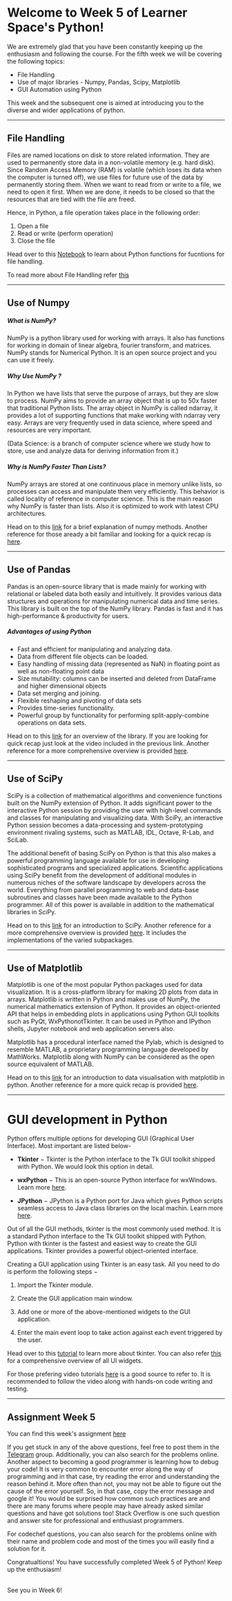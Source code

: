 # Welcome to Week 5 of Learner Space's Python! 

We are extremely glad that you have been constantly keeping up the enthusiasm and following the course. For the fifth week we will be covering the following topics:
* File Handling
* Use of major libraries - Numpy, Pandas, Scipy, Matplotlib
* GUI Automation using Python

This week and the subsequent one is aimed at introducing you to the diverse and wider applications of python. 
<hr>

## File Handling 

Files are named locations on disk to store related information. They are used to permanently store data in a non-volatile memory (e.g. hard disk). Since Random Access Memory (RAM) is volatile (which loses its data when the computer is turned off), we use files for future use of the data by permanently storing them. When we want to read from or write to a file, we need to open it first. When we are done, it needs to be closed so that the resources that are tied with the file are freed.

Hence, in Python, a file operation takes place in the following order:
1. Open a file
2. Read or write (perform operation)
3. Close the file

Head over to this [Notebook](./File_Handling/Week5-1.ipynb) to learn about Python functions for fucntions for file handling.

To read more about File Handling refer [this](https://www.geeksforgeeks.org/file-handling-python/)

<hr>

## Use of Numpy

##### What is NumPy?
NumPy is a python library used for working with arrays. It also has functions for working in domain of linear algebra, fourier transform, and matrices. NumPy stands for Numerical Python. It is an open source project and you can use it freely.

##### Why Use NumPy ?
In Python we have lists that serve the purpose of arrays, but they are slow to process. NumPy aims to provide an array object that is up to 50x faster that traditional Python lists. The array object in NumPy is called ndarray, it provides a lot of supporting functions that make working with ndarray very easy. Arrays are very frequently used in data science, where speed and resources are very important.

(Data Science: is a branch of computer science where we study how to store, use and analyze data for deriving information from it.)

##### Why is NumPy Faster Than Lists?
NumPy arrays are stored at one continuous place in memory unlike lists, so processes can access and manipulate them very efficiently. This behavior is called locality of reference in computer science. This is the main reason why NumPy is faster than lists. Also it is optimized to work with latest CPU architectures.

Head on to this [link](https://www.edureka.co/blog/python-numpy-tutorial/) for a brief explanation of numpy methods. Another reference for those aready a bit familiar and looking for a quick recap is [here](https://towardsdatascience.com/a-quick-introduction-to-the-numpy-library-6f61b7dee4db).

<hr>

## Use of Pandas

Pandas is an open-source library that is made mainly for working with relational or labeled data both easily and intuitively. It provides various data structures and operations for manipulating numerical data and time series. This library is built on the top of the NumPy library. Pandas is fast and it has high-performance & productivity for users.

##### Advantages of using Python
* Fast and efficient for manipulating and analyzing data.
* Data from different file objects can be loaded.
* Easy handling of missing data (represented as NaN) in floating point as well as non-floating point data
* Size mutability: columns can be inserted and deleted from DataFrame and higher dimensional objects
* Data set merging and joining.
* Flexible reshaping and pivoting of data sets
* Provides time-series functionality.
* Powerful group by functionality for performing split-apply-combine operations on data sets.

Head on to this [link](https://www.edureka.co/blog/python-pandas-tutorial/) for an overview of the library. If you are looking for quick recap just look at the video included in the previous link. Another reference for a more comprehensive overview is provided [here](https://pandas.pydata.org/pandas-docs/stable/getting_started/10min.html).

<hr>

## Use of SciPy

SciPy is a collection of mathematical algorithms and convenience functions built on the NumPy extension of Python. It adds significant power to the interactive Python session by providing the user with high-level commands and classes for manipulating and visualizing data. With SciPy, an interactive Python session becomes a data-processing and system-prototyping environment rivaling systems, such as MATLAB, IDL, Octave, R-Lab, and SciLab.

The additional benefit of basing SciPy on Python is that this also makes a powerful programming language available for use in developing sophisticated programs and specialized applications. Scientific applications using SciPy benefit from the development of additional modules in numerous niches of the software landscape by developers across the world. Everything from parallel programming to web and data-base subroutines and classes have been made available to the Python programmer. All of this power is available in addition to the mathematical libraries in SciPy.

Head on to this [link](https://www.edureka.co/blog/scipy-tutorial/) for an introduction to SciPy. Another reference for a more comprehensive overview is provided [here](https://www.tutorialspoint.com/scipy/scipy_quick_guide.htm). It includes the implementations of the varied subpackages.

<hr>

## Use of Matplotlib

Matplotlib is one of the most popular Python packages used for data visualization. It is a cross-platform library for making 2D plots from data in arrays. Matplotlib is written in Python and makes use of NumPy, the numerical mathematics extension of Python. It provides an object-oriented API that helps in embedding plots in applications using Python GUI toolkits such as PyQt, WxPythonotTkinter. It can be used in Python and IPython shells, Jupyter notebook and web application servers also.

Matplotlib has a procedural interface named the Pylab, which is designed to resemble MATLAB, a proprietary programming language developed by MathWorks. Matplotlib along with NumPy can be considered as the open source equivalent of MATLAB.

Head on to this [link](https://heartbeat.fritz.ai/introduction-to-matplotlib-data-visualization-in-python-d9143287ae39) for an introduction to data visualisation with matplotlib in python. Another reference for a more quick recap is provided [here](https://towardsdatascience.com/introduction-to-matplotlib-in-python-5f5a9919991f).

<hr>


# GUI development in Python

Python offers multiple options for developing GUI (Graphical User Interface). Most important are listed below-

* **Tkinter** − Tkinter is the Python interface to the Tk GUI toolkit shipped with Python. We would look this option in detail.

* **wxPython** − This is an open-source Python interface for wxWindows. Learn more [here](http://wxpython.org).

* **JPython** − JPython is a Python port for Java which gives Python scripts seamless access to Java class libraries on the local machin. Learn more [here](http://www.jython.org).

Out of all the GUI methods, tkinter is the most commonly used method. It is a standard Python interface to the Tk GUI toolkit shipped with Python. Python with tkinter is the fastest and easiest way to create the GUI applications. Tkinter provides a powerful object-oriented interface.

Creating a GUI application using Tkinter is an easy task. All you need to do is perform the following steps −
1. Import the Tkinter module.

2. Create the GUI application main window.

3. Add one or more of the above-mentioned widgets to the GUI application.

4. Enter the main event loop to take action against each event triggered by the user.

Head over to this [tutorial](https://www.geeksforgeeks.org/python-tkinter-tutorial/) to learn more about tkinter. You can also refer 
[this](https://www.javatpoint.com/python-tkinter) for a comprehensive overview of all UI widgets. 

For those prefering video tutorials [here](https://www.youtube.com/watch?v=VMP1oQOxfM0) is a good source to refer to. It is recommended to follow the video along with hands-on 
code writing and testing.

<hr>

## Assignment Week 5 
You can find this week's assignment [here](./Assignment5.md)

If you get stuck in any of the above questions, feel free to post them in the [Telegram](https://t.me/joinchat/OEr2Tk_ieMMmwihkBQVjFw) group. Additionally, you can also search for the problems online. Another aspect to becoming a good programmer is learning how to debug your code! It is very common to encounter error along the way of programming and in that case, try reading the error and understanding the reason behind it. More often than not, you may not be able to figure out the cause of the error yourself. So, in that case, copy the error message and google it! You would be surprised how common such practices are and there are many forums where people may have already asked similar questions and have got solutions too! Stack Overflow is one such question and answer site for professional and enthusiast programmers. 

For codechef questions, you can also search for the problems online with their name and problem code and most of the times you will easily find a solution for it. 

Congratualtions! You have successfully completed Week 5 of Python! Keep up the enthusiasm! 

<br>See you in Week 6!

